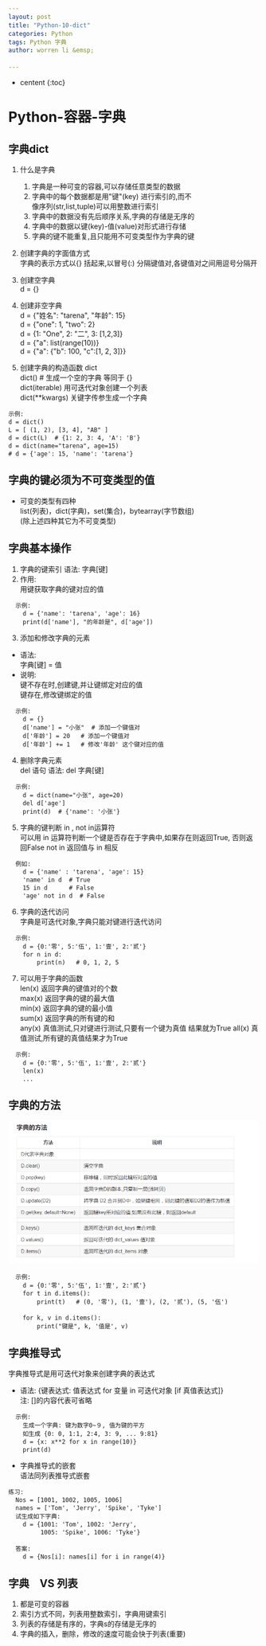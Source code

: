 ```yaml
---
layout: post
title: "Python-10-dict"
categories: Python
tags: Python 字典
author: worren li &emsp;

---
```


* centent
{:toc}

# Python-容器-字典
## 字典dict
1. 什么是字典  
    1. 字典是一种可变的容器,可以存储任意类型的数据  
    2. 字典中的每个数据都是用"键"(key) 进行索引的,而不  
    像序列(str,list,tuple)可以用整数进行索引  
    3. 字典中的数据没有先后顺序关系,字典的存储是无序的  
    4. 字典中的数据以键(key)-值(value)对形式进行存储  
    5. 字典的键不能重复,且只能用不可变类型作为字典的键  

2. 创建字典的字面值方式  
    字典的表示方式以{} 括起来,以冒号(:) 分隔键值对,各键值对之间用逗号分隔开  

3. 创建空字典  
   d = {}
4. 创建非空字典  
   d = {"姓名": "tarena", "年龄": 15}  
   d = {"one": 1, "two": 2}  
   d = {1: "One", 2: "二", 3: [1,2,3]}  
   d = {"a": list(range(10))}  
   d = {"a": {"b": 100, "c":[1, 2, 3]}}  

5. 创建字典的构造函数 dict  
   dict()   # 生成一个空的字典 等同于 {}  
   dict(iterable)  用可迭代对象创建一个列表  
   dict(**kwargs) 关键字传参生成一个字典
   
```
示例:
d = dict()   
L = [ (1, 2), [3, 4], "AB" ]
d = dict(L)  # {1: 2, 3: 4, 'A': 'B'}
d = dict(name="tarena", age=15)
# d = {'age': 15, 'name': 'tarena'}
```

## 字典的键必须为不可变类型的值  

* 可变的类型有四种  
    list(列表)，dict(字典)，set(集合)，bytearray(字节数组)  
    (除上述四种其它为不可变类型)  

## 字典基本操作  
1. 字典的键索引
   语法:
   字典[键]
2. 作用:  
   用键获取字典的键对应的值  
```
  示例: 
    d = {'name': 'tarena', 'age': 16}
    print(d['name'], "的年龄是", d['age'])
```

3. 添加和修改字典的元素  
* 语法:  
    字典[键] = 值  
* 说明:  
    键不存在时,创建键,并让键绑定对应的值  
    键存在,修改键绑定的值  
```
  示例:
    d = {}
    d['name'] = "小张"  # 添加一个键值对
    d['年龄'] = 20   # 添加一个键值对
    d['年龄'] += 1   # 修改'年龄' 这个键对应的值
```


4. 删除字典元素  
   del 语句
    语法:
      del 字典[键]
```
  示例:
    d = dict(name="小张", age=20)
    del d['age']
    print(d)  # {'name': '小张'}
```

5. 字典的键判断  in , not in运算符  
   可以用 in 运算符判断一个键是否存在于字典中,如果存在则返回True, 否则返回False
    not in 返回值与 in 相反
```
  例如:
    d = {'name' : 'tarena', 'age': 15}
    'name' in d  # True
    15 in d      # False
    'age' not in d  # False
```

6. 字典的迭代访问  
   字典是可迭代对象,字典只能对键进行迭代访问  
```
  示例:
    d = {0:'零', 5:'伍', 1:'壹', 2:'贰'}
    for n in d:
        print(n)   # 0, 1, 2, 5
```


7. 可以用于字典的函数  
   len(x)    返回字典的键值对的个数  
   max(x)    返回字典的键的最大值  
   min(x)    返回字典的键的最小值  
   sum(x)    返回字典的所有键的和  
   any(x)    真值测试,只对键进行测试,只要有一个键为真值  结果就为True
   all(x)    真值测试,所有键的真值结果才为True  
```
  示例:
    d = {0:'零', 5:'伍', 1:'壹', 2:'贰'}
    len(x)
    ...
```

## 字典的方法
![7](..\img\7.png)
```
  示例:
    d = {0:'零', 5:'伍', 1:'壹', 2:'贰'}
    for t in d.items():
        print(t)   # (0, '零'), (1, '壹'), (2, '贰'), (5, '伍')

    for k, v in d.items():
        print("键是", k, '值是', v)
```


## 字典推导式  
   字典推导式是用可迭代对象来创建字典的表达式  

* 语法:
    {键表达式: 值表达式 for 变量 in 可迭代对象 [if 真值表达式]}  
    注: []的内容代表可省略  
```
  示例:
    生成一个字典: 键为数字0~９, 值为键的平方
    如生成 {0: 0, 1:1, 2:4, 3: 9, ... 9:81}
    d = {x: x**2 for x in range(10)}
    print(d)
```

* 字典推导式的嵌套  
   语法同列表推导式嵌套  

```
练习:
  Nos = [1001, 1002, 1005, 1006]
  names = ['Tom', 'Jerry', 'Spike', 'Tyke']
  试生成如下字典:
    d = {1001: 'Tom', 1002: 'Jerry',
         1005: 'Spike', 1006: 'Tyke'}

  答案:
    d = {Nos[i]: names[i] for i in range(4)}
```

## 字典　VS 列表  
1. 都是可变的容器  
2. 索引方式不同，列表用整数索引，字典用键索引  
3. 列表的存储是有序的，字典s的存储是无序的  
4. 字典的插入，删除，修改的速度可能会快于列表(重要)  